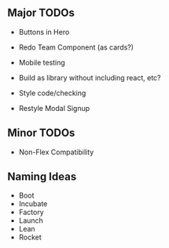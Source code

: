 ## Major TODOs

- Buttons in Hero
- Redo Team Component (as cards?)
- Mobile testing
- Build as library without including react, etc?

- Style code/checking
- Restyle Modal Signup


## Minor TODOs

- Non-Flex Compatibility

## Naming Ideas

- Boot
- Incubate
- Factory
- Launch
- Lean
- Rocket